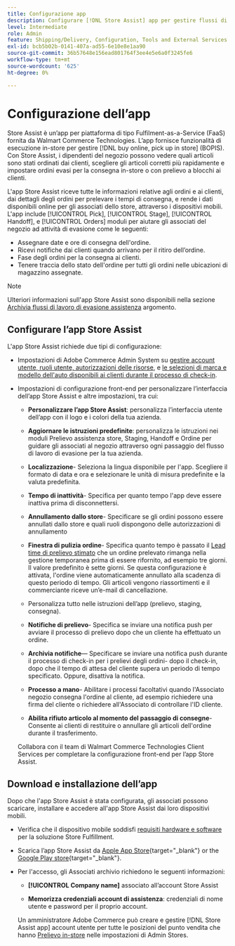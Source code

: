 ```yaml
---
title: Configurazione app
description: Configurare [!DNL Store Assist] app per gestire flussi di lavoro e processi di evasione del punto vendita end-to-end per l’acquisto online, ritiro degli ordini nel punto vendita.
level: Intermediate
role: Admin
feature: Shipping/Delivery, Configuration, Tools and External Services
exl-id: bcb5b02b-0141-407a-ad55-6e10e8e1aa90
source-git-commit: 36b57648e156ead801764f3ee4e5e6a0f3245fe6
workflow-type: tm+mt
source-wordcount: '625'
ht-degree: 0%

---
```


# Configurazione dell’app

Store Assist è un’app per piattaforma di tipo Fulfilment-as-a-Service (FaaS) fornita da Walmart Commerce Technologies. L’app fornisce funzionalità di esecuzione in-store per gestire [!DNL buy online, pick up in store] (BOPIS). Con Store Assist, i dipendenti del negozio possono vedere quali articoli sono stati ordinati dai clienti, scegliere gli articoli corretti più rapidamente e impostare ordini evasi per la consegna in-store o con prelievo a blocchi ai clienti.

L&#39;app Store Assist riceve tutte le informazioni relative agli ordini e ai clienti, dai dettagli degli ordini per prelevare i tempi di consegna, e rende i dati disponibili online per gli associati dello store, attraverso i dispositivi mobili. L&#39;app include [!UICONTROL Pick], [!UICONTROL Stage], [!UICONTROL Handoff], e [!UICONTROL Orders] moduli per aiutare gli associati del negozio ad attività di evasione come le seguenti:

- Assegnare date e ore di consegna dell&#39;ordine.
- Ricevi notifiche dai clienti quando arrivano per il ritiro dell’ordine.
- Fase degli ordini per la consegna ai clienti.
- Tenere traccia dello stato dell&#39;ordine per tutti gli ordini nelle ubicazioni di magazzino assegnate.

>[!NOTE]
>
>Ulteriori informazioni sull&#39;app Store Assist sono disponibili nella sezione [Archivia flussi di lavoro di evasione assistenza](store-assist-modules.md) argomento.

## Configurare l’app Store Assist

L&#39;app Store Assist richiede due tipi di configurazione:

- Impostazioni di Adobe Commerce Admin System su [gestire account utente, ruoli utente, autorizzazioni delle risorse](user-setup.md), e [le selezioni di marca e modello dell&#39;auto disponibili ai clienti durante il processo di check-in](check-in-experience-setup.md).

- Impostazioni di configurazione front-end per personalizzare l’interfaccia dell’app Store Assist e altre impostazioni, tra cui:

   - **Personalizzare l’app Store Assist**: personalizza l’interfaccia utente dell’app con il logo e i colori della tua azienda.

   - **Aggiornare le istruzioni predefinite**: personalizza le istruzioni nei moduli Prelievo assistenza store, Staging, Handoff e Ordine per guidare gli associati al negozio attraverso ogni passaggio del flusso di lavoro di evasione per la tua azienda.

   - **Localizzazione**- Seleziona la lingua disponibile per l&#39;app. Scegliere il formato di data e ora e selezionare le unità di misura predefinite e la valuta predefinita.

   - **Tempo di inattività**- Specifica per quanto tempo l&#39;app deve essere inattiva prima di disconnettersi.

   - **Annullamento dallo store**- Specificare se gli ordini possono essere annullati dallo store e quali ruoli dispongono delle autorizzazioni di annullamento

   - **Finestra di pulizia ordine**- Specifica quanto tempo è passato il [Lead time di prelievo stimato](enable-general.md#delivery-method-title-configuration) che un ordine prelevato rimanga nella gestione temporanea prima di essere rifornito, ad esempio tre giorni. Il valore predefinito è sette giorni. Se questa configurazione è attivata, l&#39;ordine viene automaticamente annullato alla scadenza di questo periodo di tempo. Gli articoli vengono riassortimenti e il commerciante riceve un’e-mail di cancellazione.

   - Personalizza tutto nelle istruzioni dell’app (prelievo, staging, consegna).

   - **Notifiche di prelievo**- Specifica se inviare una notifica push per avviare il processo di prelievo dopo che un cliente ha effettuato un ordine.

   - **Archivia notifiche**— Specificare se inviare una notifica push durante il processo di check-in per i prelievi degli ordini- dopo il check-in, dopo che il tempo di attesa del cliente supera un periodo di tempo specificato. Oppure, disattiva la notifica.

   - **Processo a mano**- Abilitare i processi facoltativi quando l&#39;Associato negozio consegna l&#39;ordine al cliente, ad esempio richiedere una firma del cliente o richiedere all&#39;Associato di controllare l&#39;ID cliente.

   - **Abilita rifiuto articolo al momento del passaggio di consegne**- Consente ai clienti di restituire o annullare gli articoli dell&#39;ordine durante il trasferimento.

  Collabora con il team di Walmart Commerce Technologies Client Services per completare la configurazione front-end per l’app Store Assist.

## Download e installazione dell’app

Dopo che l&#39;app Store Assist è stata configurata, gli associati possono scaricare, installare e accedere all&#39;app Store Assist dai loro dispositivi mobili.

- Verifica che il dispositivo mobile soddisfi [requisiti hardware e software](solution-requirements.md#store-assist-app-requirements) per la soluzione Store Fulfillment.

- Scarica l’app Store Assist da [Apple App Store](https://apps.apple.com/us/app/store-assist-by-walmart/id1609281539){target="_blank"} or the [Google Play store](https://play.google.com/store/apps/details?id=com.walmart.faas.storeassist){target="_blank"}.

- Per l&#39;accesso, gli Associati archivio richiedono le seguenti informazioni:

   - **[!UICONTROL Company name]** associato all’account Store Assist

   - **Memorizza credenziali account di assistenza**: credenziali di nome utente e password per il proprio account.

  Un amministratore Adobe Commerce può creare e gestire [!DNL Store Assist app] account utente per tutte le posizioni del punto vendita che hanno [Prelievo in-store](merchant-store-configuration.md#pickup-location-configuration) nelle impostazioni di Admin Stores.

